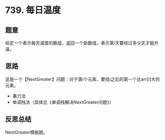 # 739. 每日温度

## 题意

给定一个表示每天温度的数组，返回一个新数组，表示第i天要经过多少天才能升温。

## 思路

这是一个【NextGreater】问题：对于第i个元素，要找i之后的第一个比arr[i]大的元素。

- 暴力法
- 单调栈法（具体见《单调栈解决NextGreater问题》）

## 反思总结

NextGreater模板题。
